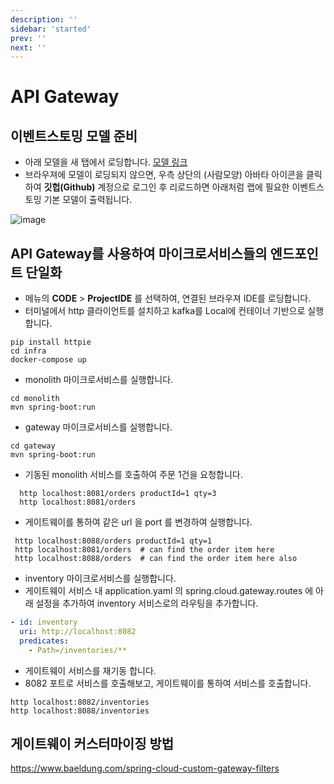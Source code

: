 ```yaml
---
description: ''
sidebar: 'started'
prev: ''
next: ''
---
```


# API Gateway

## 이벤트스토밍 모델 준비

- 아래 모델을 새 탭에서 로딩합니다.
[모델 링크](https://www.msaez.io/#/storming/lab-shop-gateway)
- 브라우져에 모델이 로딩되지 않으면, 우측 상단의 (사람모양) 아바타 아이콘을 클릭하여 **깃헙(Github)** 계정으로 로그인 후 리로드하면 아래처럼 랩에 필요한 이벤트스토밍 기본 모델이 출력됩니다.   

![image](https://github.com/acmexii/demo/assets/35618409/39ccf71e-3977-4093-9bae-7c2a1254d710)


## API Gateway를 사용하여 마이크로서비스들의 엔드포인트 단일화

- 메뉴의 **CODE** > **ProjectIDE** 를 선택하여, 연결된 브라우져 IDE를 로딩합니다.
- 터미널에서 http 클라이언트를 설치하고 kafka를 Local에 컨테이너 기반으로 실행합니다.
```
pip install httpie
cd infra
docker-compose up
```

- monolith 마이크로서비스를 실행합니다.
```
cd monolith
mvn spring-boot:run
```

- gateway 마이크로서비스를 실행합니다.
```
cd gateway
mvn spring-boot:run
```

- 기동된 monolith 서비스를 호출하여 주문 1건을 요청합니다.
```
  http localhost:8081/orders productId=1 qty=3
  http localhost:8081/orders
```
    
- 게이트웨이를 통하여 같은 url 을 port 를 변경하여 실행합니다.
```
 http localhost:8088/orders productId=1 qty=1
 http localhost:8081/orders  # can find the order item here
 http localhost:8088/orders  # can find the order item here also
```
  
- inventory 마이크로서비스를 실행합니다.
- 게이트웨이 서비스 내 application.yaml 의 spring.cloud.gateway.routes 에 아래 설정을 추가하여 inventory 서비스로의 라우팅을 추가합니다.
```yaml
- id: inventory
  uri: http://localhost:8082
  predicates:
    - Path=/inventories/** 
```

- 게이트웨이 서비스를 재기동 합니다.
- 8082 포트로 서비스를 호출해보고, 게이트웨이를 통하여 서비스를 호출합니다.  
```
http localhost:8082/inventories
http localhost:8088/inventories
```

## 게이트웨이 커스터마이징 방법
https://www.baeldung.com/spring-cloud-custom-gateway-filters